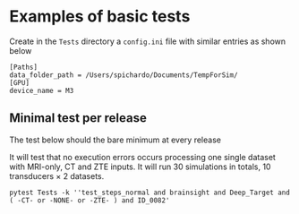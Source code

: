 # Examples of basic tests

Create in the `Tests` directory a `config.ini` file with similar entries as shown below

```
[Paths]
data_folder_path = /Users/spichardo/Documents/TempForSim/
[GPU]
device_name = M3
```

## Minimal test per release
The test below should the bare minimum at every release

It will test that no execution errors occurs processing one single dataset with MRI-only, CT and ZTE inputs. It will run 30 simulations in totals, 10 transducers $\times$ 2 datasets.

`pytest Tests -k ''test_steps_normal and brainsight and Deep_Target and ( -CT- or -NONE- or -ZTE- ) and ID_0082'`